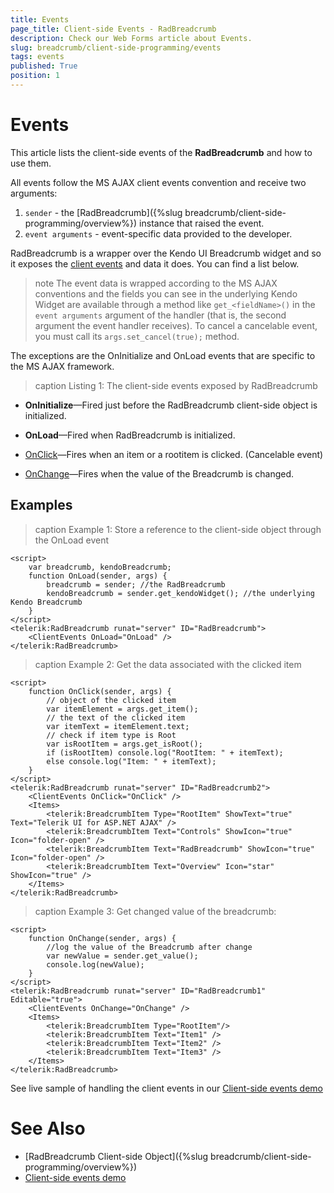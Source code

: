 ```yaml
---
title: Events
page_title: Client-side Events - RadBreadcrumb
description: Check our Web Forms article about Events.
slug: breadcrumb/client-side-programming/events
tags: events
published: True
position: 1
---
```


# Events

This article lists the client-side events of the **RadBreadcrumb** and how to use them.

All events follow the MS AJAX client events convention and receive two arguments:

1. `sender` - the [RadBreadcrumb]({%slug breadcrumb/client-side-programming/overview%}) instance that raised the event.
1. `event arguments` - event-specific data provided to the developer.

RadBreadcrumb is a wrapper over the Kendo UI Breadcrumb widget and so it exposes the [client events](https://docs.telerik.com/kendo-ui/api/javascript/ui/breadcrumb#events) and data it does. You can find a list below.

>note The event data is wrapped according to the MS AJAX conventions and the fields you can see in the underlying Kendo Widget are available through a method like `get_<fieldName>()` in the `event arguments` argument of the handler (that is, the second argument the event handler receives). To cancel a   cancelable event, you must call its `args.set_cancel(true);` method.

The exceptions are the OnInitialize and OnLoad events that are specific to the MS AJAX framework.

>caption Listing 1: The client-side events exposed by RadBreadcrumb

* **OnInitialize**—Fired just before the RadBreadcrumb client-side object is initialized.

* **OnLoad**—Fired when RadBreadcrumb is initialized.
  
* [OnClick](https://docs.telerik.com/kendo-ui/api/javascript/ui/breadcrumb/events/click)—Fires when an item or a rootitem is clicked. (Cancelable event)
  
* [OnChange](https://docs.telerik.com/kendo-ui/api/javascript/ui/breadcrumb/events/change)—Fires when the value of the Breadcrumb is changed. 


## Examples

>caption Example 1: Store a reference to the client-side object through the OnLoad event

````ASPX
<script>
	var breadcrumb, kendoBreadcrumb;
	function OnLoad(sender, args) {
		breadcrumb = sender; //the RadBreadcrumb
		kendoBreadcrumb = sender.get_kendoWidget(); //the underlying Kendo Breadcrumb
	}
</script>
<telerik:RadBreadcrumb runat="server" ID="RadBreadcrumb">
    <ClientEvents OnLoad="OnLoad" />
</telerik:RadBreadcrumb>
````

>caption Example 2: Get the data associated with the clicked item

````ASPX
<script>
    function OnClick(sender, args) {
        // object of the clicked item 
        var itemElement = args.get_item();
        // the text of the clicked item
        var itemText = itemElement.text;
        // check if item type is Root
        var isRootItem = args.get_isRoot();
        if (isRootItem) console.log("RootItem: " + itemText);
        else console.log("Item: " + itemText);
    }
</script>
<telerik:RadBreadcrumb runat="server" ID="RadBreadcrumb2">
    <ClientEvents OnClick="OnClick" />
    <Items>
        <telerik:BreadcrumbItem Type="RootItem" ShowText="true" Text="Telerik UI for ASP.NET AJAX" />
        <telerik:BreadcrumbItem Text="Controls" ShowIcon="true" Icon="folder-open" />
        <telerik:BreadcrumbItem Text="RadBreadcrumb" ShowIcon="true" Icon="folder-open" />
        <telerik:BreadcrumbItem Text="Overview" Icon="star" ShowIcon="true" />
    </Items>
</telerik:RadBreadcrumb>
````

>caption Example 3: Get changed value of the breadcrumb:

````ASPX
<script>
    function OnChange(sender, args) {
        //log the value of the Breadcrumb after change
        var newValue = sender.get_value();
        console.log(newValue);
    }
</script>
<telerik:RadBreadcrumb runat="server" ID="RadBreadcrumb1" Editable="true">
    <ClientEvents OnChange="OnChange" />
    <Items>
        <telerik:BreadcrumbItem Type="RootItem"/>
        <telerik:BreadcrumbItem Text="Item1" />
        <telerik:BreadcrumbItem Text="Item2" />
        <telerik:BreadcrumbItem Text="Item3" />
    </Items>
</telerik:RadBreadcrumb>
````

See live sample of handling the client events in our [Client-side events demo](https://demos.telerik.com/aspnet-ajax/breadcrumb/client-side-programming/clientsideevents/defaultcs.aspx)


# See Also

 * [RadBreadcrumb Client-side Object]({%slug breadcrumb/client-side-programming/overview%})
 * [Client-side events demo](https://demos.telerik.com/aspnet-ajax/breadcrumb/client-side-programming/clientsideevents/defaultcs.aspx)


